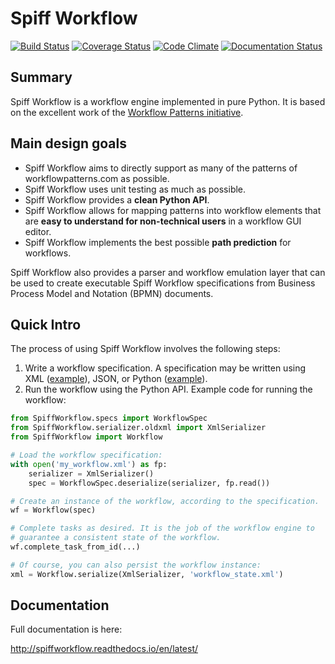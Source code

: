# Spiff Workflow

[![Build Status](https://travis-ci.org/knipknap/SpiffWorkflow.svg?branch=master)](https://travis-ci.org/knipknap/SpiffWorkflow)
[![Coverage Status](https://coveralls.io/repos/github/knipknap/SpiffWorkflow/badge.svg?branch=master)](https://coveralls.io/github/knipknap/SpiffWorkflow?branch=master)
[![Code Climate](https://lima.codeclimate.com/github/knipknap/SpiffWorkflow/badges/gpa.svg)](https://lima.codeclimate.com/github/knipknap/SpiffWorkflow)
[![Documentation Status](https://readthedocs.org/projects/spiffworkflow/badge/?version=latest)](http://spiffworkflow.readthedocs.io/en/latest/?badge=latest)

## Summary

Spiff Workflow is a workflow engine implemented in pure Python. It is based
on the excellent work of the
[Workflow Patterns initiative](http://www.workflowpatterns.com/).

## Main design goals

- Spiff Workflow aims to directly support as many of the patterns of
  workflowpatterns.com as possible.
- Spiff Workflow uses unit testing as much as possible.
- Spiff Workflow provides a **clean Python API**.
- Spiff Workflow allows for mapping patterns into workflow elements that
  are **easy to understand for non-technical users** in a workflow GUI editor.
- Spiff Workflow implements the best possible **path prediction** for
  workflows.

Spiff Workflow also provides a parser and workflow emulation
layer that can be used to create executable Spiff Workflow specifications
from Business Process Model and Notation (BPMN) documents.

## Quick Intro

The process of using Spiff Workflow involves the following steps:

1. Write a workflow specification. A specification may be written using
   XML ([example](https://github.com/knipknap/SpiffWorkflow/blob/master/tests/SpiffWorkflow/data/spiff/workflow1.xml)),
   JSON, or
   Python ([example](https://github.com/knipknap/SpiffWorkflow/blob/master/tests/SpiffWorkflow/data/spiff/workflow1.py)).
2. Run the workflow using the Python API. Example code for running the workflow:

```python
from SpiffWorkflow.specs import WorkflowSpec
from SpiffWorkflow.serializer.oldxml import XmlSerializer
from SpiffWorkflow import Workflow

# Load the workflow specification:
with open('my_workflow.xml') as fp:
	serializer = XmlSerializer()
	spec = WorkflowSpec.deserialize(serializer, fp.read())

# Create an instance of the workflow, according to the specification.
wf = Workflow(spec)

# Complete tasks as desired. It is the job of the workflow engine to
# guarantee a consistent state of the workflow.
wf.complete_task_from_id(...)

# Of course, you can also persist the workflow instance:
xml = Workflow.serialize(XmlSerializer, 'workflow_state.xml')
```

## Documentation

Full documentation is here:

  http://spiffworkflow.readthedocs.io/en/latest/
